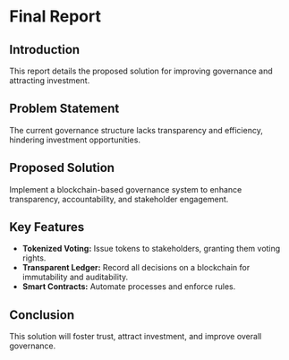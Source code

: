# Final Report

## Introduction

This report details the proposed solution for improving governance and attracting investment.

## Problem Statement

The current governance structure lacks transparency and efficiency, hindering investment opportunities.

## Proposed Solution

Implement a blockchain-based governance system to enhance transparency, accountability, and stakeholder engagement.

## Key Features

*   **Tokenized Voting:** Issue tokens to stakeholders, granting them voting rights.
*   **Transparent Ledger:** Record all decisions on a blockchain for immutability and auditability.
*   **Smart Contracts:** Automate processes and enforce rules.

## Conclusion

This solution will foster trust, attract investment, and improve overall governance.
